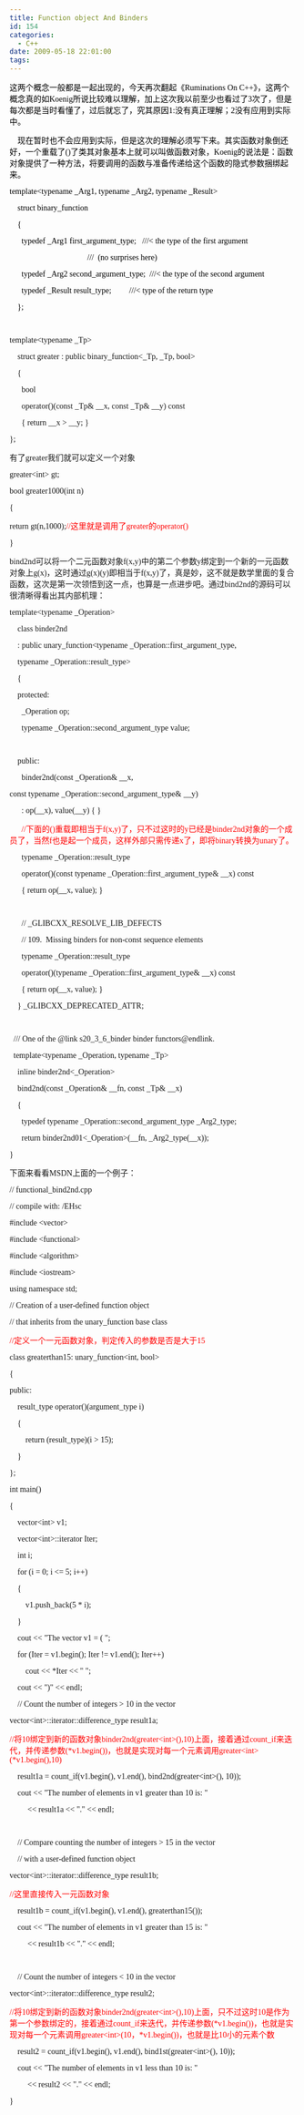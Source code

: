 ```yaml
---
title: Function object And Binders
id: 154
categories:
  - C++
date: 2009-05-18 22:01:00
tags:
---
```


    

<span style="font-size: small;">
<p class="p0" style="margin-top: 0pt; margin-bottom: 0pt; padding: 0pt;"><span style="font-size: 10.5pt; color: #000000; font-family: '宋体'; mso-spacerun: 'yes';">这两个概念一般都是一起出现的，今天再次翻起《Ruminations&nbsp;On&nbsp;C++》，这两个概念真的如Koenig所说比较难以理解，加上这次我以前至少也看过了3次了，但是每次都是当时看懂了，过后就忘了，究其原因1:没有真正理解；2没有应用到实际中。</span>

<span style="font-size: 10.5pt; color: #000000; font-family: '宋体'; mso-spacerun: 'yes';">&nbsp;&nbsp;&nbsp;&nbsp;现在暂时也不会应用到实际，但是这次的理解必须写下来。其实函数对象倒还好，一个重载了()了类其对象基本上就可以叫做函数对象，Koenig的说法是：函数对象提供了一种方法，将要调用的函数与准备传递给这个函数的隐式参数捆绑起来。</span>

<span style="font-size: 10.5pt; color: #000000; font-family: 'Times New Roman'; mso-spacerun: 'yes';">template&lt;typename&nbsp;_Arg1,&nbsp;typename&nbsp;_Arg2,&nbsp;typename&nbsp;_Result&gt;</span>

<span style="font-size: 10.5pt; color: #000000; font-family: 'Times New Roman'; mso-spacerun: 'yes';">&nbsp;&nbsp;&nbsp;&nbsp;struct&nbsp;binary_function</span>

<span style="font-size: 10.5pt; color: #000000; font-family: 'Times New Roman'; mso-spacerun: 'yes';">&nbsp;&nbsp;&nbsp;&nbsp;{</span>

<span style="font-size: 10.5pt; color: #000000; font-family: 'Times New Roman'; mso-spacerun: 'yes';">&nbsp;&nbsp;&nbsp;&nbsp;&nbsp;&nbsp;typedef&nbsp;_Arg1&nbsp;first_argument_type;&nbsp;&nbsp;&nbsp;///&lt;&nbsp;the&nbsp;type&nbsp;of&nbsp;the&nbsp;first&nbsp;argument</span>

<span style="font-size: 10.5pt; color: #000000; font-family: 'Times New Roman'; mso-spacerun: 'yes';">&nbsp;&nbsp;&nbsp;&nbsp;&nbsp;&nbsp;&nbsp;&nbsp;&nbsp;&nbsp;&nbsp;&nbsp;&nbsp;&nbsp;&nbsp;&nbsp;&nbsp;&nbsp;&nbsp;&nbsp;&nbsp;&nbsp;&nbsp;&nbsp;&nbsp;&nbsp;&nbsp;&nbsp;&nbsp;&nbsp;&nbsp;&nbsp;&nbsp;&nbsp;&nbsp;&nbsp;&nbsp;&nbsp;&nbsp;///&nbsp;&nbsp;(no&nbsp;surprises&nbsp;here)</span>

<span style="font-size: 10.5pt; color: #000000; font-family: 'Times New Roman'; mso-spacerun: 'yes';">&nbsp;&nbsp;&nbsp;&nbsp;&nbsp;&nbsp;typedef&nbsp;_Arg2&nbsp;second_argument_type;&nbsp;&nbsp;///&lt;&nbsp;the&nbsp;type&nbsp;of&nbsp;the&nbsp;second&nbsp;argument</span>

<span style="font-size: 10.5pt; color: #000000; font-family: 'Times New Roman'; mso-spacerun: 'yes';">&nbsp;&nbsp;&nbsp;&nbsp;&nbsp;&nbsp;typedef&nbsp;_Result&nbsp;result_type;&nbsp;&nbsp;&nbsp;&nbsp;&nbsp;&nbsp;&nbsp;&nbsp;&nbsp;///&lt;&nbsp;type&nbsp;of&nbsp;the&nbsp;return&nbsp;type</span>

<span style="font-size: 10.5pt; color: #000000; font-family: 'Times New Roman'; mso-spacerun: 'yes';">&nbsp;&nbsp;&nbsp;&nbsp;};</span>

&nbsp;

<span style="font-size: 10.5pt; font-family: 'Times New Roman'; mso-spacerun: 'yes';">template&lt;typename&nbsp;_Tp&gt;</span>

<span style="font-size: 10.5pt; font-family: 'Times New Roman'; mso-spacerun: 'yes';">&nbsp;&nbsp;&nbsp;&nbsp;struct&nbsp;greater&nbsp;:&nbsp;public&nbsp;binary_function&lt;_Tp,&nbsp;_Tp,&nbsp;bool&gt;</span>

<span style="font-size: 10.5pt; font-family: 'Times New Roman'; mso-spacerun: 'yes';">&nbsp;&nbsp;&nbsp;&nbsp;{</span>

<span style="font-size: 10.5pt; font-family: 'Times New Roman'; mso-spacerun: 'yes';">&nbsp;&nbsp;&nbsp;&nbsp;&nbsp;&nbsp;bool</span>

<span style="font-size: 10.5pt; font-family: 'Times New Roman'; mso-spacerun: 'yes';">&nbsp;&nbsp;&nbsp;&nbsp;&nbsp;&nbsp;operator()(const&nbsp;_Tp&amp;&nbsp;__x,&nbsp;const&nbsp;_Tp&amp;&nbsp;__y)&nbsp;const</span>

<span style="font-size: 10.5pt; font-family: 'Times New Roman'; mso-spacerun: 'yes';">&nbsp;&nbsp;&nbsp;&nbsp;&nbsp;&nbsp;{&nbsp;return&nbsp;__x&nbsp;&gt;&nbsp;__y;&nbsp;}</span>

<span style="font-size: 10.5pt; font-family: 'Times New Roman'; mso-spacerun: 'yes';">};</span>

<span style="font-size: 10.5pt; font-family: '宋体'; mso-spacerun: 'yes';">有了<span style="font-family: Times New Roman;">greater</span><span style="font-family: 宋体;">我们就可以定义一个对象</span></span>

<span style="font-size: 10.5pt; font-family: '宋体'; mso-spacerun: 'yes';">greater&lt;int&gt;&nbsp;gt;</span>

<span style="font-size: 10.5pt; font-family: '宋体'; mso-spacerun: 'yes';">bool&nbsp;greater1000(int&nbsp;n)</span>

<span style="font-size: 10.5pt; font-family: '宋体'; mso-spacerun: 'yes';">{</span>

<span style="font-size: 10.5pt; font-family: '宋体'; mso-spacerun: 'yes';">return&nbsp;gt(n,1000);</span><span style="font-size: 10.5pt; color: #ff0000; font-family: '宋体'; mso-spacerun: 'yes';">//<span style="font-family: 宋体;">这里就是调用了</span><span style="font-family: Times New Roman;">greater</span><span style="font-family: 宋体;">的</span><span style="font-family: Times New Roman;">operator()</span></span>

<span style="font-size: 10.5pt; font-family: '宋体'; mso-spacerun: 'yes';">}</span>

<span style="font-size: 10.5pt; font-family: '宋体'; mso-spacerun: 'yes';">bind2nd<span style="font-family: 宋体;">可以将一个二元函数对象</span><span style="font-family: Times New Roman;">f(x,y)</span><span style="font-family: 宋体;">中的第二个参数</span><span style="font-family: Times New Roman;">y</span><span style="font-family: 宋体;">绑定到一个新的一元函数对象上</span><span style="font-family: Times New Roman;">g(x)</span><span style="font-family: 宋体;">，这时通过</span><span style="font-family: Times New Roman;">g(x)(y)</span><span style="font-family: 宋体;">即相当于</span><span style="font-family: Times New Roman;">f(x,y)</span><span style="font-family: 宋体;">了，真是妙，这不就是数学里面的复合函数，这次是第一次领悟到这一点，也算是一点进步吧。通过</span><span style="font-family: Times New Roman;">bind2nd</span><span style="font-family: 宋体;">的源码可以很清晰得看出其内部机理：</span></span>

<span style="font-size: 10.5pt; font-family: '宋体'; mso-spacerun: 'yes';">template&lt;typename&nbsp;_Operation&gt;</span>

<span style="font-size: 10.5pt; font-family: '宋体'; mso-spacerun: 'yes';">&nbsp;&nbsp;&nbsp;&nbsp;class&nbsp;binder2nd</span>

<span style="font-size: 10.5pt; font-family: '宋体'; mso-spacerun: 'yes';">&nbsp;&nbsp;&nbsp;&nbsp;:&nbsp;public&nbsp;unary_function&lt;typename&nbsp;_Operation::first_argument_type,</span>

<span style="font-size: 10.5pt; font-family: '宋体'; mso-spacerun: 'yes';">&nbsp;&nbsp;&nbsp;&nbsp;typename&nbsp;_Operation::result_type&gt;</span>

<span style="font-size: 10.5pt; font-family: '宋体'; mso-spacerun: 'yes';">&nbsp;&nbsp;&nbsp;&nbsp;{</span>

<span style="font-size: 10.5pt; font-family: '宋体'; mso-spacerun: 'yes';">&nbsp;&nbsp;&nbsp;&nbsp;protected:</span>

<span style="font-size: 10.5pt; font-family: '宋体'; mso-spacerun: 'yes';">&nbsp;&nbsp;&nbsp;&nbsp;&nbsp;&nbsp;_Operation&nbsp;op;</span>

<span style="font-size: 10.5pt; font-family: '宋体'; mso-spacerun: 'yes';">&nbsp;&nbsp;&nbsp;&nbsp;&nbsp;&nbsp;typename&nbsp;_Operation::second_argument_type&nbsp;value;</span>

&nbsp;

<span style="font-size: 10.5pt; font-family: '宋体'; mso-spacerun: 'yes';">&nbsp;&nbsp;&nbsp;&nbsp;public:</span>

<span style="font-size: 10.5pt; font-family: '宋体'; mso-spacerun: 'yes';">&nbsp;&nbsp;&nbsp;&nbsp;&nbsp;&nbsp;binder2nd(const&nbsp;_Operation&amp;&nbsp;__x,</span>

<span style="font-size: 10.5pt; font-family: '宋体'; mso-spacerun: 'yes';">const&nbsp;typename&nbsp;_Operation::second_argument_type&amp;&nbsp;__y)</span>

<span style="font-size: 10.5pt; font-family: '宋体'; mso-spacerun: 'yes';">&nbsp;&nbsp;&nbsp;&nbsp;&nbsp;&nbsp;:&nbsp;op(__x),&nbsp;value(__y)&nbsp;{&nbsp;}</span>

<span style="font-size: 10.5pt; font-family: '宋体'; mso-spacerun: 'yes';">&nbsp;&nbsp;&nbsp;&nbsp;&nbsp;&nbsp;</span><span style="font-size: 10.5pt; color: #ff0000; font-family: '宋体'; mso-spacerun: 'yes';">//<span style="font-family: 宋体;">下面的</span><span style="font-family: Times New Roman;">()</span><span style="font-family: 宋体;">重载即相当于</span><span style="font-family: Times New Roman;">f(x,y)</span><span style="font-family: 宋体;">了，只不过这时的</span><span style="font-family: Times New Roman;">y</span><span style="font-family: 宋体;">已经是</span><span style="font-family: Times New Roman;">binder2nd</span><span style="font-family: 宋体;">对象的一个成员了，当然</span><span style="font-family: Times New Roman;">f</span><span style="font-family: 宋体;">也是起一个成员，这样外部只需传递</span><span style="font-family: Times New Roman;">x</span><span style="font-family: 宋体;">了，即将</span><span style="font-family: Times New Roman;">binary</span><span style="font-family: 宋体;">转换为</span><span style="font-family: Times New Roman;">unary</span><span style="font-family: 宋体;">了。</span></span>

<span style="font-size: 10.5pt; font-family: '宋体'; mso-spacerun: 'yes';">&nbsp;&nbsp;&nbsp;&nbsp;&nbsp;&nbsp;typename&nbsp;_Operation::result_type</span>

<span style="font-size: 10.5pt; font-family: '宋体'; mso-spacerun: 'yes';">&nbsp;&nbsp;&nbsp;&nbsp;&nbsp;&nbsp;operator()(const&nbsp;typename&nbsp;_Operation::first_argument_type&amp;&nbsp;__x)&nbsp;const</span>

<span style="font-size: 10.5pt; font-family: '宋体'; mso-spacerun: 'yes';">&nbsp;&nbsp;&nbsp;&nbsp;&nbsp;&nbsp;{&nbsp;return&nbsp;op(__x,&nbsp;value);&nbsp;}</span>

&nbsp;

<span style="font-size: 10.5pt; font-family: '宋体'; mso-spacerun: 'yes';">&nbsp;&nbsp;&nbsp;&nbsp;&nbsp;&nbsp;//&nbsp;_GLIBCXX_RESOLVE_LIB_DEFECTS</span>

<span style="font-size: 10.5pt; font-family: '宋体'; mso-spacerun: 'yes';">&nbsp;&nbsp;&nbsp;&nbsp;&nbsp;&nbsp;//&nbsp;109.&nbsp;&nbsp;Missing&nbsp;binders&nbsp;for&nbsp;non-const&nbsp;sequence&nbsp;elements</span>

<span style="font-size: 10.5pt; font-family: '宋体'; mso-spacerun: 'yes';">&nbsp;&nbsp;&nbsp;&nbsp;&nbsp;&nbsp;typename&nbsp;_Operation::result_type</span>

<span style="font-size: 10.5pt; font-family: '宋体'; mso-spacerun: 'yes';">&nbsp;&nbsp;&nbsp;&nbsp;&nbsp;&nbsp;operator()(typename&nbsp;_Operation::first_argument_type&amp;&nbsp;__x)&nbsp;const</span>

<span style="font-size: 10.5pt; font-family: '宋体'; mso-spacerun: 'yes';">&nbsp;&nbsp;&nbsp;&nbsp;&nbsp;&nbsp;{&nbsp;return&nbsp;op(__x,&nbsp;value);&nbsp;}</span>

<span style="font-size: 10.5pt; font-family: '宋体'; mso-spacerun: 'yes';">&nbsp;&nbsp;&nbsp;&nbsp;}&nbsp;_GLIBCXX_DEPRECATED_ATTR;</span>

&nbsp;

<span style="font-size: 10.5pt; font-family: '宋体'; mso-spacerun: 'yes';">&nbsp;&nbsp;///&nbsp;One&nbsp;of&nbsp;the&nbsp;@link&nbsp;s20_3_6_binder&nbsp;binder&nbsp;functors@endlink.</span>

<span style="font-size: 10.5pt; font-family: '宋体'; mso-spacerun: 'yes';">&nbsp;&nbsp;template&lt;typename&nbsp;_Operation,&nbsp;typename&nbsp;_Tp&gt;</span>

<span style="font-size: 10.5pt; font-family: '宋体'; mso-spacerun: 'yes';">&nbsp;&nbsp;&nbsp;&nbsp;inline&nbsp;binder2nd&lt;_Operation&gt;</span>

<span style="font-size: 10.5pt; font-family: '宋体'; mso-spacerun: 'yes';">&nbsp;&nbsp;&nbsp;&nbsp;bind2nd(const&nbsp;_Operation&amp;&nbsp;__fn,&nbsp;const&nbsp;_Tp&amp;&nbsp;__x)</span>

<span style="font-size: 10.5pt; font-family: '宋体'; mso-spacerun: 'yes';">&nbsp;&nbsp;&nbsp;&nbsp;{</span>

<span style="font-size: 10.5pt; font-family: '宋体'; mso-spacerun: 'yes';">&nbsp;&nbsp;&nbsp;&nbsp;&nbsp;&nbsp;typedef&nbsp;typename&nbsp;_Operation::second_argument_type&nbsp;_Arg2_type;</span>

<span style="font-size: 10.5pt; font-family: '宋体'; mso-spacerun: 'yes';">&nbsp;&nbsp;&nbsp;&nbsp;&nbsp;&nbsp;return&nbsp;binder2nd01&lt;_Operation&gt;(__fn,&nbsp;_Arg2_type(__x));</span>

<span style="font-size: 10.5pt; font-family: '宋体'; mso-spacerun: 'yes';">}&nbsp;</span>

<span style="font-size: 10.5pt; font-family: '宋体'; mso-spacerun: 'yes';">下面来看看<span style="font-family: Times New Roman;">MSDN</span><span style="font-family: 宋体;">上面的一个例子：</span></span>

<span style="font-size: 10.5pt; font-family: 'Times New Roman'; mso-spacerun: 'yes';">//&nbsp;functional_bind2nd.cpp</span>

<span style="font-size: 10.5pt; font-family: 'Times New Roman'; mso-spacerun: 'yes';">//&nbsp;compile&nbsp;with:&nbsp;/EHsc</span>

<span style="font-size: 10.5pt; font-family: 'Times New Roman'; mso-spacerun: 'yes';">#include&nbsp;&lt;vector&gt;</span>

<span style="font-size: 10.5pt; font-family: 'Times New Roman'; mso-spacerun: 'yes';">#include&nbsp;&lt;functional&gt;</span>

<span style="font-size: 10.5pt; font-family: 'Times New Roman'; mso-spacerun: 'yes';">#include&nbsp;&lt;algorithm&gt;</span>

<span style="font-size: 10.5pt; font-family: 'Times New Roman'; mso-spacerun: 'yes';">#include&nbsp;&lt;iostream&gt;</span>

<span style="font-size: 10.5pt; font-family: 'Times New Roman'; mso-spacerun: 'yes';">using&nbsp;namespace&nbsp;std;</span>

<span style="font-size: 10.5pt; font-family: 'Times New Roman'; mso-spacerun: 'yes';">//&nbsp;Creation&nbsp;of&nbsp;a&nbsp;user-defined&nbsp;function&nbsp;object</span>

<span style="font-size: 10.5pt; font-family: 'Times New Roman'; mso-spacerun: 'yes';">//&nbsp;that&nbsp;inherits&nbsp;from&nbsp;the&nbsp;unary_function&nbsp;base&nbsp;class</span>

<span style="font-size: 10.5pt; color: #ff0000; font-family: 'Times New Roman'; mso-spacerun: 'yes';">//<span style="font-family: 宋体;">定义一个一元函数对象</span></span><span style="font-size: 10.5pt; color: #ff0000; font-family: '宋体'; mso-spacerun: 'yes';">，判定传入的参数是否是大于<span style="font-family: Times New Roman;">15</span></span>

<span style="font-size: 10.5pt; font-family: 'Times New Roman'; mso-spacerun: 'yes';">class&nbsp;greaterthan15:&nbsp;unary_function&lt;int,&nbsp;bool&gt;</span>

<span style="font-size: 10.5pt; font-family: 'Times New Roman'; mso-spacerun: 'yes';">{</span>

<span style="font-size: 10.5pt; font-family: 'Times New Roman'; mso-spacerun: 'yes';">public:</span>

<span style="font-size: 10.5pt; font-family: 'Times New Roman'; mso-spacerun: 'yes';">&nbsp;&nbsp;&nbsp;&nbsp;result_type&nbsp;operator()(argument_type&nbsp;i)</span>

<span style="font-size: 10.5pt; font-family: 'Times New Roman'; mso-spacerun: 'yes';">&nbsp;&nbsp;&nbsp;&nbsp;{</span>

<span style="font-size: 10.5pt; font-family: 'Times New Roman'; mso-spacerun: 'yes';">&nbsp;&nbsp;&nbsp;&nbsp;&nbsp;&nbsp;&nbsp;&nbsp;return&nbsp;(result_type)(i&nbsp;&gt;&nbsp;15);</span>

<span style="font-size: 10.5pt; font-family: 'Times New Roman'; mso-spacerun: 'yes';">&nbsp;&nbsp;&nbsp;&nbsp;}</span>

<span style="font-size: 10.5pt; font-family: 'Times New Roman'; mso-spacerun: 'yes';">};</span>

<span style="font-size: 10.5pt; font-family: 'Times New Roman'; mso-spacerun: 'yes';">int&nbsp;main()</span>

<span style="font-size: 10.5pt; font-family: 'Times New Roman'; mso-spacerun: 'yes';">{</span>

<span style="font-size: 10.5pt; font-family: 'Times New Roman'; mso-spacerun: 'yes';">&nbsp;&nbsp;&nbsp;&nbsp;vector&lt;int&gt;&nbsp;v1;</span>

<span style="font-size: 10.5pt; font-family: 'Times New Roman'; mso-spacerun: 'yes';">&nbsp;&nbsp;&nbsp;&nbsp;vector&lt;int&gt;::iterator&nbsp;Iter;</span>

<span style="font-size: 10.5pt; font-family: 'Times New Roman'; mso-spacerun: 'yes';">&nbsp;&nbsp;&nbsp;&nbsp;int&nbsp;i;</span>

<span style="font-size: 10.5pt; font-family: 'Times New Roman'; mso-spacerun: 'yes';">&nbsp;&nbsp;&nbsp;&nbsp;for&nbsp;(i&nbsp;=&nbsp;0;&nbsp;i&nbsp;&lt;=&nbsp;5;&nbsp;i++)</span>

<span style="font-size: 10.5pt; font-family: 'Times New Roman'; mso-spacerun: 'yes';">&nbsp;&nbsp;&nbsp;&nbsp;{</span>

<span style="font-size: 10.5pt; font-family: 'Times New Roman'; mso-spacerun: 'yes';">&nbsp;&nbsp;&nbsp;&nbsp;&nbsp;&nbsp;&nbsp;&nbsp;v1.push_back(5&nbsp;*&nbsp;i);</span>

<span style="font-size: 10.5pt; font-family: 'Times New Roman'; mso-spacerun: 'yes';">&nbsp;&nbsp;&nbsp;&nbsp;}</span>

<span style="font-size: 10.5pt; font-family: 'Times New Roman'; mso-spacerun: 'yes';">&nbsp;&nbsp;&nbsp;&nbsp;cout&nbsp;&lt;&lt;&nbsp;"The&nbsp;vector&nbsp;v1&nbsp;=&nbsp;(&nbsp;";</span>

<span style="font-size: 10.5pt; font-family: 'Times New Roman'; mso-spacerun: 'yes';">&nbsp;&nbsp;&nbsp;&nbsp;for&nbsp;(Iter&nbsp;=&nbsp;v1.begin();&nbsp;Iter&nbsp;!=&nbsp;v1.end();&nbsp;Iter++)</span>

<span style="font-size: 10.5pt; font-family: 'Times New Roman'; mso-spacerun: 'yes';">&nbsp;&nbsp;&nbsp;&nbsp;&nbsp;&nbsp;&nbsp;&nbsp;cout&nbsp;&lt;&lt;&nbsp;*Iter&nbsp;&lt;&lt;&nbsp;"&nbsp;";</span>

<span style="font-size: 10.5pt; font-family: 'Times New Roman'; mso-spacerun: 'yes';">&nbsp;&nbsp;&nbsp;&nbsp;cout&nbsp;&lt;&lt;&nbsp;")"&nbsp;&lt;&lt;&nbsp;endl;</span>

<span style="font-size: 10.5pt; font-family: 'Times New Roman'; mso-spacerun: 'yes';">&nbsp;&nbsp;&nbsp;&nbsp;//&nbsp;Count&nbsp;the&nbsp;number&nbsp;of&nbsp;integers&nbsp;&gt;&nbsp;10&nbsp;in&nbsp;the&nbsp;vector</span>

<span style="font-size: 10.5pt; font-family: 'Times New Roman'; mso-spacerun: 'yes';">vector&lt;int&gt;::iterator::difference_type&nbsp;result1a;</span>

<span style="font-size: 10.5pt; color: #ff0000; font-family: 'Times New Roman'; mso-spacerun: 'yes';">//</span><span style="font-size: 10.5pt; color: #ff0000; font-family: '宋体'; mso-spacerun: 'yes';">将<span style="font-family: Times New Roman;">10</span><span style="font-family: 宋体;">绑定到新的函数对象</span><span style="font-family: Times New Roman;">binder2nd(greater&lt;int&gt;(),10)</span><span style="font-family: 宋体;">上面，接着通过</span><span style="font-family: Times New Roman;">count_if</span><span style="font-family: 宋体;">来迭代，并传递参数</span><span style="font-family: Times New Roman;">(*v1.begin())</span><span style="font-family: 宋体;">，也就是实现对每一个元素调用</span><span style="font-family: Times New Roman;">greater&lt;int&gt;(*v1.begin(),10)</span></span>

<span style="font-size: 10.5pt; font-family: 'Times New Roman'; mso-spacerun: 'yes';">&nbsp;&nbsp;&nbsp;&nbsp;result1a&nbsp;=&nbsp;count_if(v1.begin(),&nbsp;v1.end(),&nbsp;bind2nd(greater&lt;int&gt;(),&nbsp;10));</span>

<span style="font-size: 10.5pt; font-family: 'Times New Roman'; mso-spacerun: 'yes';">&nbsp;&nbsp;&nbsp;&nbsp;cout&nbsp;&lt;&lt;&nbsp;"The&nbsp;number&nbsp;of&nbsp;elements&nbsp;in&nbsp;v1&nbsp;greater&nbsp;than&nbsp;10&nbsp;is:&nbsp;"</span>

<span style="font-size: 10.5pt; font-family: 'Times New Roman'; mso-spacerun: 'yes';">&nbsp;&nbsp;&nbsp;&nbsp;&nbsp;&nbsp;&nbsp;&nbsp;&nbsp;&lt;&lt;&nbsp;result1a&nbsp;&lt;&lt;&nbsp;"."&nbsp;&lt;&lt;&nbsp;endl;</span>

&nbsp;

<span style="font-size: 10.5pt; font-family: 'Times New Roman'; mso-spacerun: 'yes';">&nbsp;&nbsp;&nbsp;&nbsp;//&nbsp;Compare&nbsp;counting&nbsp;the&nbsp;number&nbsp;of&nbsp;integers&nbsp;&gt;&nbsp;15&nbsp;in&nbsp;the&nbsp;vector</span>

<span style="font-size: 10.5pt; font-family: 'Times New Roman'; mso-spacerun: 'yes';">&nbsp;&nbsp;&nbsp;&nbsp;//&nbsp;with&nbsp;a&nbsp;user-defined&nbsp;function&nbsp;object</span>

<span style="font-size: 10.5pt; font-family: 'Times New Roman'; mso-spacerun: 'yes';">vector&lt;int&gt;::iterator::difference_type&nbsp;result1b;</span>

<span style="font-size: 10.5pt; color: #ff0000; font-family: 'Times New Roman'; mso-spacerun: 'yes';">//<span style="font-family: 宋体;">这里直接传入一元函数对象</span></span>

<span style="font-size: 10.5pt; font-family: 'Times New Roman'; mso-spacerun: 'yes';">&nbsp;&nbsp;&nbsp;&nbsp;result1b&nbsp;=&nbsp;count_if(v1.begin(),&nbsp;v1.end(),&nbsp;greaterthan15());</span>

<span style="font-size: 10.5pt; font-family: 'Times New Roman'; mso-spacerun: 'yes';">&nbsp;&nbsp;&nbsp;&nbsp;cout&nbsp;&lt;&lt;&nbsp;"The&nbsp;number&nbsp;of&nbsp;elements&nbsp;in&nbsp;v1&nbsp;greater&nbsp;than&nbsp;15&nbsp;is:&nbsp;"</span>

<span style="font-size: 10.5pt; font-family: 'Times New Roman'; mso-spacerun: 'yes';">&nbsp;&nbsp;&nbsp;&nbsp;&nbsp;&nbsp;&nbsp;&nbsp;&nbsp;&lt;&lt;&nbsp;result1b&nbsp;&lt;&lt;&nbsp;"."&nbsp;&lt;&lt;&nbsp;endl;</span>

&nbsp;

<span style="font-size: 10.5pt; font-family: 'Times New Roman'; mso-spacerun: 'yes';">&nbsp;&nbsp;&nbsp;&nbsp;//&nbsp;Count&nbsp;the&nbsp;number&nbsp;of&nbsp;integers&nbsp;&lt;&nbsp;10&nbsp;in&nbsp;the&nbsp;vector</span>

<span style="font-size: 10.5pt; font-family: 'Times New Roman'; mso-spacerun: 'yes';">vector&lt;int&gt;::iterator::difference_type&nbsp;result2;</span>

<span style="font-size: 10.5pt; color: #ff0000; font-family: 'Times New Roman'; mso-spacerun: 'yes';">//</span><span style="font-size: 10.5pt; color: #ff0000; font-family: '宋体'; mso-spacerun: 'yes';">将<span style="font-family: Times New Roman;">10</span><span style="font-family: 宋体;">绑定到新的函数对象</span><span style="font-family: Times New Roman;">binder2nd(greater&lt;int&gt;(),10)</span><span style="font-family: 宋体;">上面，只不过这时</span><span style="font-family: Times New Roman;">10</span><span style="font-family: 宋体;">是作为第一个参数绑定的，接着通过</span><span style="font-family: Times New Roman;">count_if</span><span style="font-family: 宋体;">来迭代，并传递参数</span><span style="font-family: Times New Roman;">(*v1.begin())</span><span style="font-family: 宋体;">，也就是实现对每一个元素调用</span><span style="font-family: Times New Roman;">greater&lt;int&gt;(10</span><span style="font-family: 宋体;">，</span><span style="font-family: Times New Roman;">*v1.begin())</span><span style="font-family: 宋体;">，也就是比</span><span style="font-family: Times New Roman;">10</span><span style="font-family: 宋体;">小的元素个数</span></span>

<span style="font-size: 10.5pt; font-family: 'Times New Roman'; mso-spacerun: 'yes';">&nbsp;&nbsp;&nbsp;&nbsp;result2&nbsp;=&nbsp;count_if(v1.begin(),&nbsp;v1.end(),&nbsp;bind1st(greater&lt;int&gt;(),&nbsp;10));</span>

<span style="font-size: 10.5pt; font-family: 'Times New Roman'; mso-spacerun: 'yes';">&nbsp;&nbsp;&nbsp;&nbsp;cout&nbsp;&lt;&lt;&nbsp;"The&nbsp;number&nbsp;of&nbsp;elements&nbsp;in&nbsp;v1&nbsp;less&nbsp;than&nbsp;10&nbsp;is:&nbsp;"</span>

<span style="font-size: 10.5pt; font-family: 'Times New Roman'; mso-spacerun: 'yes';">&nbsp;&nbsp;&nbsp;&nbsp;&nbsp;&nbsp;&nbsp;&nbsp;&nbsp;&lt;&lt;&nbsp;result2&nbsp;&lt;&lt;&nbsp;"."&nbsp;&lt;&lt;&nbsp;endl;</span>

<span style="font-size: 10.5pt; font-family: 'Times New Roman'; mso-spacerun: 'yes';">}</span>

<!--EndFragment--></span></p>
</div>